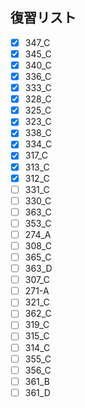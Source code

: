 ## 復習リスト

- [x] 347_C
- [x] 345_C
- [x] 340_C
- [x] 336_C
- [x] 333_C
- [x] 328_C
- [x] 325_C
- [x] 323_C
- [x] 338_C
- [x] 334_C
- [x] 317_C
- [x] 313_C
- [x] 312_C
- [ ] 331_C
- [ ] 330_C
- [ ] 363_C
- [ ] 353_C
- [ ] 274_A
- [ ] 308_C
- [ ] 365_C
- [ ] 363_D
- [ ] 307_C
- [ ] 271-A
- [ ] 321_C
- [ ] 362_C
- [ ] 319_C
- [ ] 315_C
- [ ] 314_C
- [ ] 355_C
- [ ] 356_C
- [ ] 361_B
- [ ] 361_D
